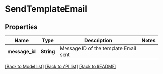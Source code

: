 # SendTemplateEmail

## Properties

Name | Type | Description | Notes
------------ | ------------- | ------------- | -------------
**message_id** | **String** | Message ID of the template Email sent | 

[[Back to Model list]](../README.md#documentation-for-models) [[Back to API list]](../README.md#documentation-for-api-endpoints) [[Back to README]](../README.md)


